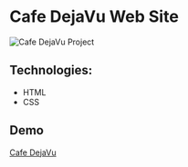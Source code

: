 # Cafe DejaVu Web Site

![Cafe DejaVu Project](./Img/chrome-capture-2024-2-22.gif)


## Technologies:
- HTML
- CSS

## Demo

[Cafe DejaVu](https://meryemsenturk.github.io/Cafe-Web-Site-Boostrap/)

